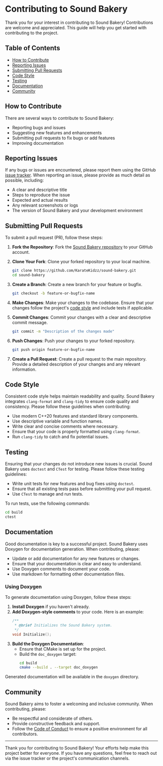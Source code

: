 # Contributing to Sound Bakery

Thank you for your interest in contributing to Sound Bakery! Contributions are welcome and appreciated. This guide will help you get started with contributing to the project.

## Table of Contents
- [How to Contribute](#how-to-contribute)
- [Reporting Issues](#reporting-issues)
- [Submitting Pull Requests](#submitting-pull-requests)
- [Code Style](#code-style)
- [Testing](#testing)
- [Documentation](#documentation)
- [Community](#community)

## How to Contribute

There are several ways to contribute to Sound Bakery:
- Reporting bugs and issues
- Suggesting new features and enhancements
- Submitting pull requests to fix bugs or add features
- Improving documentation

## Reporting Issues

If any bugs or issues are encountered, please report them using the GitHub [issue tracker](https://github.com/KarateKidzz/sound-bakery/issues). When reporting an issue, please provide as much detail as possible, including:
- A clear and descriptive title
- Steps to reproduce the issue
- Expected and actual results
- Any relevant screenshots or logs
- The version of Sound Bakery and your development environment

## Submitting Pull Requests

To submit a pull request (PR), follow these steps:

1. **Fork the Repository**: Fork the [Sound Bakery repository](https://github.com/KarateKidzz/sound-bakery) to your GitHub account.

2. **Clone Your Fork**: Clone your forked repository to your local machine.
   ```bash
   git clone https://github.com/KarateKidzz/sound-bakery.git
   cd sound-bakery
   ```

3. **Create a Branch**: Create a new branch for your feature or bugfix.
   ```bash
   git checkout -b feature-or-bugfix-name
   ```

4. **Make Changes**: Make your changes to the codebase. Ensure that your changes follow the project's [code style](#code-style) and include tests if applicable.

5. **Commit Changes**: Commit your changes with a clear and descriptive commit message.
   ```bash
   git commit -m "Description of the changes made"
   ```

6. **Push Changes**: Push your changes to your forked repository.
   ```bash
   git push origin feature-or-bugfix-name
   ```

7. **Create a Pull Request**: Create a pull request to the main repository. Provide a detailed description of your changes and any relevant information.

## Code Style

Consistent code style helps maintain readability and quality. Sound Bakery integrates `clang-format` and `clang-tidy` to ensure code quality and consistency. Please follow these guidelines when contributing:
- Use modern C++20 features and standard library components.
- Use descriptive variable and function names.
- Write clear and concise comments where necessary.
- Ensure that your code is properly formatted using `clang-format`.
- Run `clang-tidy` to catch and fix potential issues.

## Testing

Ensuring that your changes do not introduce new issues is crucial. Sound Bakery uses `doctest` and `CTest` for testing. Please follow these testing guidelines:
- Write unit tests for new features and bug fixes using `doctest`.
- Ensure that all existing tests pass before submitting your pull request.
- Use `CTest` to manage and run tests.

To run tests, use the following commands:

```bash
cd build
ctest
```

## Documentation

Good documentation is key to a successful project. Sound Bakery uses Doxygen for documentation generation. When contributing, please:
- Update or add documentation for any new features or changes.
- Ensure that your documentation is clear and easy to understand.
- Use Doxygen comments to document your code.
- Use markdown for formatting other documentation files.

### Using Doxygen

To generate documentation using Doxygen, follow these steps:

1. **Install Doxygen** if you haven't already.
2. **Add Doxygen-style comments** to your code. Here is an example:
   ```cpp
   /**
    * @brief Initializes the Sound Bakery system.
    */
   void Initialize();
   ```
3. **Build the Doxygen Documentation**:
   - Ensure that CMake is set up for the project.
   - Build the `doc_doxygen` target:
     ```bash
     cd build
     cmake --build . --target doc_doxygen
     ```

Generated documentation will be available in the `doxygen` directory.

## Community

Sound Bakery aims to foster a welcoming and inclusive community. When contributing, please:
- Be respectful and considerate of others.
- Provide constructive feedback and support.
- Follow the [Code of Conduct](CODE_OF_CONDUCT.md) to ensure a positive environment for all contributors.

---

Thank you for contributing to Sound Bakery! Your efforts help make this project better for everyone. If you have any questions, feel free to reach out via the issue tracker or the project's communication channels.
